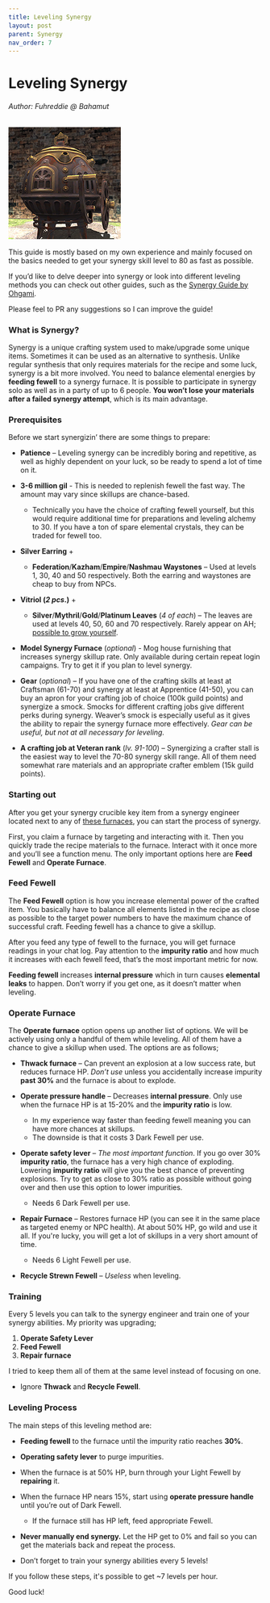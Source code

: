 ```yaml
---
title: Leveling Synergy
layout: post
parent: Synergy
nav_order: 7
---
```

Leveling Synergy
========================================
###### Author: Fuhreddie @ Bahamut

![Synergy Furnace](assets/images/crafting/synergy/leveling-synergy/plSE4V7.png)

This guide is mostly based on my own experience and mainly focused on the basics needed to get your synergy skill level to 80 as fast as possible.

If you’d like to delve deeper into synergy or look into different leveling methods you can check out other guides, such as the [Synergy Guide by Ohgami](https://www.bg-wiki.com/ffxi/Synergy_Guide_by_Ohgami). 

Please feel to PR any suggestions so I can improve the guide!

### What is Synergy?
Synergy is a unique crafting system used to make/upgrade some unique items. Sometimes it can be used as an alternative to synthesis.
Unlike regular synthesis that only requires materials for the recipe and some luck, synergy is a bit more involved. You need to balance elemental energies by **feeding fewell** to a synergy furnace.
It is possible to participate in synergy solo as well as in a party of up to 6 people.
**You won’t lose your materials after a failed synergy attempt**, which is its main advantage.

### Prerequisites
Before we start synergizin’ there are some things to prepare:

- **Patience** – Leveling synergy can be incredibly boring and repetitive, as well as highly dependent on your luck, so be ready to spend a lot of time on it.

- **3-6 million gil** - This is needed to replenish fewell the fast way. The amount may vary since skillups are chance-based.
    - Technically you have the choice of crafting fewell yourself, but this would require additional time for preparations and leveling alchemy to 30. If you have a ton of spare elemental crystals, they can be traded for fewell too.

- **Silver Earring** + 
    - **Federation**/**Kazham**/**Empire**/**Nashmau Waystones** – Used at levels 1, 30, 40 and 50 respectively. Both the earring and waystones are cheap to buy from NPCs.

- **Vitriol (*2 pcs*.)** +
    - **Silver**/**Mythril**/**Gold**/**Platinum Leaves** (*4 of each*) – The leaves are used at levels 40, 50, 60 and 70 respectively. Rarely appear on AH; [possible to grow yourself](https://www.bg-wiki.com/ffxi/Synergy_Guide_by_Ohgami#About_the_leaves).

- **Model Synergy Furnace** (*optional*) - Mog house furnishing that increases synergy skillup rate. Only available during certain repeat login campaigns. Try to get it if you plan to level synergy.

- **Gear** (*optional*) – If you have one of the crafting skills at least at Craftsman (61-70) and synergy at least at Apprentice (41-50), you can buy an apron for your crafting job of choice (100k guild points) and synergize a smock. Smocks for different crafting jobs give different perks during synergy. Weaver’s smock is especially useful as it gives the ability to repair the synergy furnace more effectively.  *Gear can be useful, but not at all necessary for leveling.*

- **A crafting job at Veteran rank** (*lv. 91-100*) – Synergizing a crafter stall is the easiest way to level the 70-80 synergy skill range. All of them need somewhat rare materials and an appropriate crafter emblem (15k guild points).

### Starting out
After you get your synergy crucible key item from a synergy engineer located next to any of [these furnaces](https://www.bg-wiki.com/ffxi/Synergy_Furnace), you can start the process of synergy. 

First, you claim a furnace by targeting and interacting with it. Then you quickly trade the recipe materials to the furnace. Interact with it once more and you’ll see a function menu. The only important options here are **Feed Fewell** and **Operate Furnace**.

### Feed Fewell
The **Feed Fewell** option is how you increase elemental power of the crafted item. You basically have to balance all elements listed in the recipe as close as possible to the target power numbers to have the maximum chance of successful craft. Feeding fewell has a chance to give a skillup.

After you feed any type of fewell to the furnace, you will get furnace readings in your chat log. Pay attention to the **impurity ratio** and how much it increases with each fewell feed, that’s the most important metric for now. 

**Feeding fewell** increases **internal pressure** which in turn causes **elemental leaks** to happen. Don’t worry if you get one, as it doesn’t matter when leveling.

### Operate Furnace
The **Operate furnace** option opens up another list of options. We will be actively using only a handful of them while leveling. All of them have a chance to give a skillup when used. The options are as follows;

- **Thwack furnace** – Can prevent an explosion at a low success rate, but reduces furnace HP. *Don’t use* unless you accidentally increase impurity **past 30%** and the furnace is about to explode.

- **Operate pressure handle** – Decreases **internal pressure**. Only use when the furnace HP is at 15-20% and the **impurity ratio** is low. 
    - In my experience way faster than feeding fewell meaning you can have more chances at skillups.
    - The downside is that it costs 3 Dark Fewell per use.

 - **Operate safety lever** – *The most important function*. If you go over 30% **impurity ratio**, the furnace has a very high chance of exploding. Lowering **impurity ratio** will give you the best chance of preventing explosions. Try to get as close to 30% ratio as possible without going over and then use this option to lower impurities.
    - Needs 6 Dark Fewell per use.

- **Repair Furnace** – Restores furnace HP (you can see it in the same place as targeted enemy or NPC health). At about 50% HP, go wild and use it all. If you're lucky, you will get a lot of skillups in a very short amount of time.
    - Needs 6 Light Fewell per use.

- **Recycle Strewn Fewell** – *Useless* when leveling.

### Training
Every 5 levels you can talk to the synergy engineer and train one of your synergy abilities. My priority was upgrading; 
1) **Operate Safety Lever** 
2) **Feed Fewell** 
3) **Repair furnace**

 I tried to keep them all of them at the same level instead of focusing on one.
- Ignore **Thwack** and **Recycle Fewell**.

### Leveling Process
The main steps of this leveling method are:
- **Feeding fewell** to the furnace until the impurity ratio reaches **30%**.
- **Operating safety lever** to purge impurities.
- When the furnace is at 50% HP, burn through your Light Fewell by **repairing** it.
- When the furnace HP nears 15%, start using **operate pressure handle** until you’re out of Dark Fewell.
    - If the furnace still has HP left, feed appropriate Fewell.

- **Never manually end synergy.** Let the HP get to 0% and fail so you can get the materials back and repeat the process.
- Don’t forget to train your synergy abilities every 5 levels!

If you follow these steps, it's possible to get ~7 levels per hour.

Good luck!